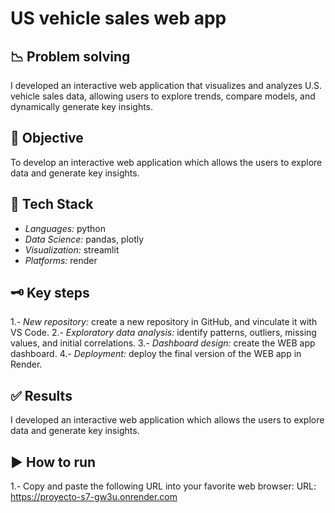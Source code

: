 # US vehicle sales web app

## 📉 Problem solving
I developed an interactive web application that visualizes and analyzes U.S. vehicle sales data, allowing users to explore trends, compare models, and dynamically generate key insights.

## 🎯 Objective
To develop an interactive web application which allows the users to explore data and generate key insights.

## 🚀 Tech Stack
- *Languages:* python 
- *Data Science:* pandas, plotly
- *Visualization:* streamlit
- *Platforms:* render

## 🗝️ Key steps
1.- *New repository:* create a new repository in GitHub, and vinculate it with VS Code.
2.- *Exploratory data analysis:* identify patterns, outliers, missing values, and initial correlations.
3.- *Dashboard design:* create the WEB app dashboard.
4.- *Deployment:* deploy the final version of the WEB app in Render.

## ✅ Results
I developed an interactive web application which allows the users to explore data and generate key insights.

## ▶️ How to run
1.- Copy and paste the following URL into your favorite web browser:
URL: https://proyecto-s7-gw3u.onrender.com
